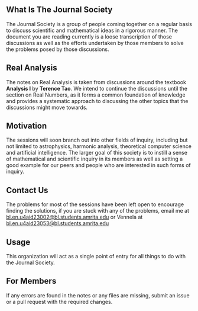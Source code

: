 ## What Is The Journal Society
The Journal Society is a group of people coming together on a regular basis to discuss scientific and mathematical ideas in a rigorous manner. The document you are reading currently is a loose transcription of those discussions as well as the efforts undertaken by those members to solve the problems posed by those discussions.

## Real Analysis
The notes on Real Analysis is taken from discussions around the textbook **Analysis I** by **Terence Tao**. We intend to continue the discussions until the section on Real Numbers, as it forms a common foundation of knowledge and provides a systematic approach to discussing the other topics that the discussions might move towards.

## Motivation
The sessions will soon branch out into other fields of inquiry, including but not limited to astrophysics, harmonic analysis, theoretical computer science and artificial intelligence. The larger goal of this society is to instill a sense of mathematical and scientific inquiry in its members as well as setting a good example for our peers and people who are interested in such forms of inquiry.

## Contact Us
The problems for most of the sessions have been left open to encourage finding the solutions, if you are stuck with any of the problems, email me at bl.en.u4aid23002@bl.students.amrita.edu or Vennela at bl.en.u4aid23053@bl.students.amrita.edu

## Usage

This organization will act as a single point of entry for all things to do with the Journal Society.

## For Members

If any errors are found in the notes or any files are missing, submit an issue or a pull request with the required changes.
